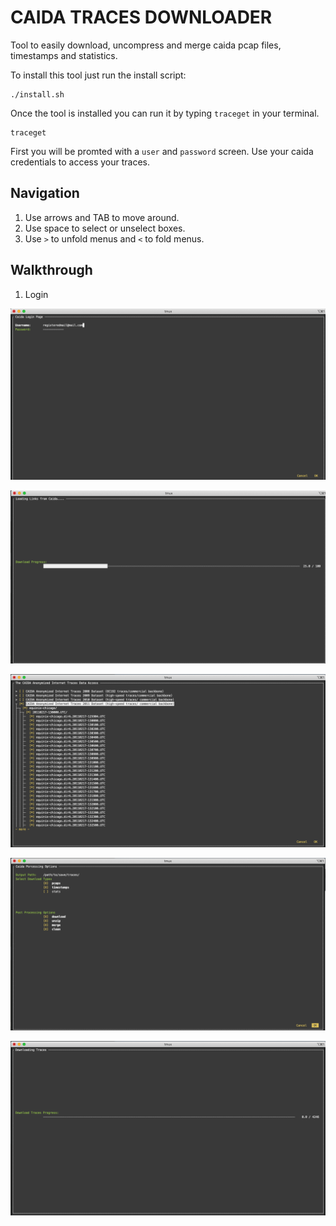 CAIDA TRACES DOWNLOADER
=======================

Tool to easily download, uncompress and merge caida pcap files, timestamps and statistics.

To install this tool just run the install script:

```
./install.sh
```

Once the tool is installed you can run it by typing `traceget` in your terminal.

```
traceget
```

First you will be promted with a `user` and `password` screen. Use your caida credentials to access your traces.


## Navigation

1. Use arrows and TAB to move around.
2. Use space to select or unselect boxes.
3. Use `>` to unfold menus and `<` to fold menus.

## Walkthrough

1. Login

<p align="center">
<img src="images/login.png" title="Login Page">
<p/>

<p align="center">
<img src="images/database.png" title="Downloading all the available traces for the user">
<p/>

<p align="center">
<img src="images/traces.png" title="Select the traces you want to download by (year, link, day, minute)">
<p/>

<p align="center">
<img src="images/options.png" title="Select your options (path, types of files, and postprocessing)">
<p/>

<p align="center">
<img src="images/downloading.png" title="Downloading Page">
<p/>